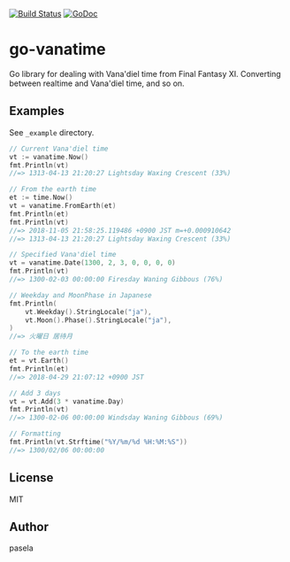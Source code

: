 [![Build Status](https://travis-ci.com/pasela/go-vanatime.svg?branch=master)](https://travis-ci.com/pasela/go-vanatime)
[![GoDoc](https://godoc.org/github.com/pasela/go-vanatime?status.svg)](https://godoc.org/github.com/pasela/go-vanatime)

# go-vanatime

Go library for dealing with Vana'diel time from Final Fantasy XI.
Converting between realtime and Vana'diel time, and so on.

## Examples

See `_example` directory.

```go
// Current Vana'diel time
vt := vanatime.Now()
fmt.Println(vt)
//=> 1313-04-13 21:20:27 Lightsday Waxing Crescent (33%)

// From the earth time
et := time.Now()
vt = vanatime.FromEarth(et)
fmt.Println(et)
fmt.Println(vt)
//=> 2018-11-05 21:58:25.119486 +0900 JST m=+0.000910642
//=> 1313-04-13 21:20:27 Lightsday Waxing Crescent (33%)

// Specified Vana'diel time
vt = vanatime.Date(1300, 2, 3, 0, 0, 0, 0)
fmt.Println(vt)
//=> 1300-02-03 00:00:00 Firesday Waning Gibbous (76%)

// Weekday and MoonPhase in Japanese
fmt.Println(
    vt.Weekday().StringLocale("ja"),
    vt.Moon().Phase().StringLocale("ja"),
)
//=> 火曜日 居待月

// To the earth time
et = vt.Earth()
fmt.Println(et)
//=> 2018-04-29 21:07:12 +0900 JST

// Add 3 days
vt = vt.Add(3 * vanatime.Day)
fmt.Println(vt)
//=> 1300-02-06 00:00:00 Windsday Waning Gibbous (69%)

// Formatting
fmt.Println(vt.Strftime("%Y/%m/%d %H:%M:%S"))
//=> 1300/02/06 00:00:00
```

## License

MIT

## Author

pasela
